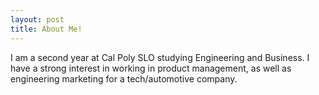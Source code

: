 ```yaml
---
layout: post
title: About Me!
---
```

I am a second year at Cal Poly SLO studying Engineering and Business. I have a strong interest in working in product management, as well as engineering marketing for a tech/automotive company.
